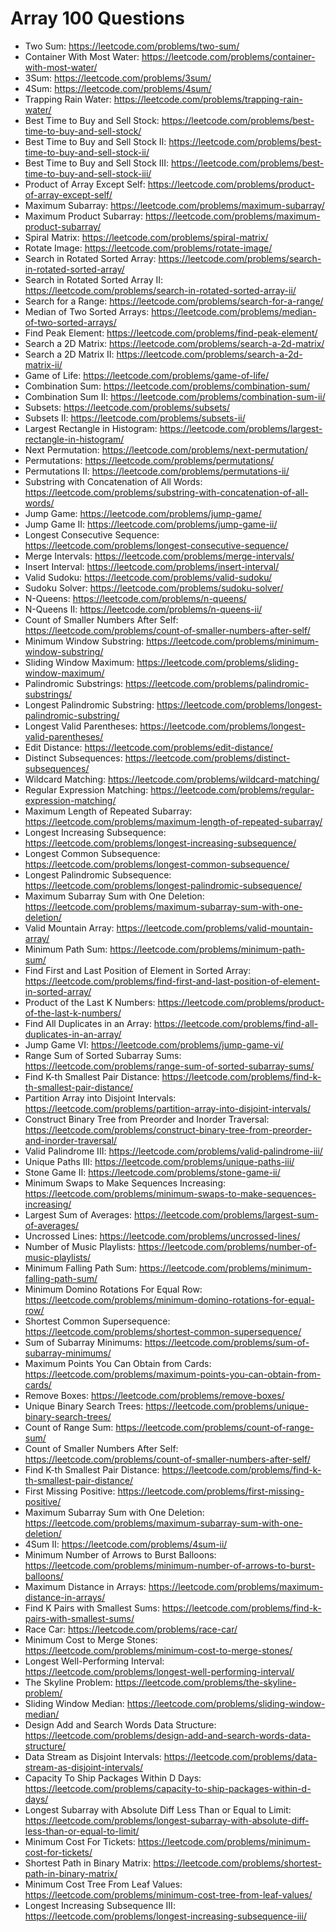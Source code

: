 # Array 100 Questions
- Two Sum: https://leetcode.com/problems/two-sum/
- Container With Most Water: https://leetcode.com/problems/container-with-most-water/
- 3Sum: https://leetcode.com/problems/3sum/
- 4Sum: https://leetcode.com/problems/4sum/
- Trapping Rain Water: https://leetcode.com/problems/trapping-rain-water/
- Best Time to Buy and Sell Stock: https://leetcode.com/problems/best-time-to-buy-and-sell-stock/
- Best Time to Buy and Sell Stock II: https://leetcode.com/problems/best-time-to-buy-and-sell-stock-ii/
- Best Time to Buy and Sell Stock III: https://leetcode.com/problems/best-time-to-buy-and-sell-stock-iii/
- Product of Array Except Self: https://leetcode.com/problems/product-of-array-except-self/
- Maximum Subarray: https://leetcode.com/problems/maximum-subarray/
- Maximum Product Subarray: https://leetcode.com/problems/maximum-product-subarray/
- Spiral Matrix: https://leetcode.com/problems/spiral-matrix/
- Rotate Image: https://leetcode.com/problems/rotate-image/
- Search in Rotated Sorted Array: https://leetcode.com/problems/search-in-rotated-sorted-array/
- Search in Rotated Sorted Array II: https://leetcode.com/problems/search-in-rotated-sorted-array-ii/
- Search for a Range: https://leetcode.com/problems/search-for-a-range/
- Median of Two Sorted Arrays: https://leetcode.com/problems/median-of-two-sorted-arrays/
- Find Peak Element: https://leetcode.com/problems/find-peak-element/
- Search a 2D Matrix: https://leetcode.com/problems/search-a-2d-matrix/
- Search a 2D Matrix II: https://leetcode.com/problems/search-a-2d-matrix-ii/
- Game of Life: https://leetcode.com/problems/game-of-life/
- Combination Sum: https://leetcode.com/problems/combination-sum/
- Combination Sum II: https://leetcode.com/problems/combination-sum-ii/
- Subsets: https://leetcode.com/problems/subsets/
- Subsets II: https://leetcode.com/problems/subsets-ii/
- Largest Rectangle in Histogram: https://leetcode.com/problems/largest-rectangle-in-histogram/
- Next Permutation: https://leetcode.com/problems/next-permutation/
- Permutations: https://leetcode.com/problems/permutations/
- Permutations II: https://leetcode.com/problems/permutations-ii/
- Substring with Concatenation of All Words: https://leetcode.com/problems/substring-with-concatenation-of-all-words/
- Jump Game: https://leetcode.com/problems/jump-game/
- Jump Game II: https://leetcode.com/problems/jump-game-ii/
- Longest Consecutive Sequence: https://leetcode.com/problems/longest-consecutive-sequence/
- Merge Intervals: https://leetcode.com/problems/merge-intervals/
- Insert Interval: https://leetcode.com/problems/insert-interval/
- Valid Sudoku: https://leetcode.com/problems/valid-sudoku/
- Sudoku Solver: https://leetcode.com/problems/sudoku-solver/
- N-Queens: https://leetcode.com/problems/n-queens/
- N-Queens II: https://leetcode.com/problems/n-queens-ii/
- Count of Smaller Numbers After Self: https://leetcode.com/problems/count-of-smaller-numbers-after-self/
- Minimum Window Substring: https://leetcode.com/problems/minimum-window-substring/
- Sliding Window Maximum: https://leetcode.com/problems/sliding-window-maximum/
- Palindromic Substrings: https://leetcode.com/problems/palindromic-substrings/
- Longest Palindromic Substring: https://leetcode.com/problems/longest-palindromic-substring/
- Longest Valid Parentheses: https://leetcode.com/problems/longest-valid-parentheses/
- Edit Distance: https://leetcode.com/problems/edit-distance/
- Distinct Subsequences: https://leetcode.com/problems/distinct-subsequences/
- Wildcard Matching: https://leetcode.com/problems/wildcard-matching/
- Regular Expression Matching: https://leetcode.com/problems/regular-expression-matching/
- Maximum Length of Repeated Subarray: https://leetcode.com/problems/maximum-length-of-repeated-subarray/
- Longest Increasing Subsequence: https://leetcode.com/problems/longest-increasing-subsequence/
- Longest Common Subsequence: https://leetcode.com/problems/longest-common-subsequence/
- Longest Palindromic Subsequence: https://leetcode.com/problems/longest-palindromic-subsequence/
- Maximum Subarray Sum with One Deletion: https://leetcode.com/problems/maximum-subarray-sum-with-one-deletion/
- Valid Mountain Array: https://leetcode.com/problems/valid-mountain-array/
- Minimum Path Sum: https://leetcode.com/problems/minimum-path-sum/
- Find First and Last Position of Element in Sorted Array: https://leetcode.com/problems/find-first-and-last-position-of-element-in-sorted-array/
- Product of the Last K Numbers: https://leetcode.com/problems/product-of-the-last-k-numbers/
- Find All Duplicates in an Array: https://leetcode.com/problems/find-all-duplicates-in-an-array/
- Jump Game VI: https://leetcode.com/problems/jump-game-vi/
- Range Sum of Sorted Subarray Sums: https://leetcode.com/problems/range-sum-of-sorted-subarray-sums/
- Find K-th Smallest Pair Distance: https://leetcode.com/problems/find-k-th-smallest-pair-distance/
- Partition Array into Disjoint Intervals: https://leetcode.com/problems/partition-array-into-disjoint-intervals/
- Construct Binary Tree from Preorder and Inorder Traversal: https://leetcode.com/problems/construct-binary-tree-from-preorder-and-inorder-traversal/
- Valid Palindrome III: https://leetcode.com/problems/valid-palindrome-iii/
- Unique Paths III: https://leetcode.com/problems/unique-paths-iii/
- Stone Game II: https://leetcode.com/problems/stone-game-ii/
- Minimum Swaps to Make Sequences Increasing: https://leetcode.com/problems/minimum-swaps-to-make-sequences-increasing/
- Largest Sum of Averages: https://leetcode.com/problems/largest-sum-of-averages/
- Uncrossed Lines: https://leetcode.com/problems/uncrossed-lines/
- Number of Music Playlists: https://leetcode.com/problems/number-of-music-playlists/
- Minimum Falling Path Sum: https://leetcode.com/problems/minimum-falling-path-sum/
- Minimum Domino Rotations For Equal Row: https://leetcode.com/problems/minimum-domino-rotations-for-equal-row/
- Shortest Common Supersequence: https://leetcode.com/problems/shortest-common-supersequence/
- Sum of Subarray Minimums: https://leetcode.com/problems/sum-of-subarray-minimums/
- Maximum Points You Can Obtain from Cards: https://leetcode.com/problems/maximum-points-you-can-obtain-from-cards/
- Remove Boxes: https://leetcode.com/problems/remove-boxes/
- Unique Binary Search Trees: https://leetcode.com/problems/unique-binary-search-trees/
- Count of Range Sum: https://leetcode.com/problems/count-of-range-sum/
- Count of Smaller Numbers After Self: https://leetcode.com/problems/count-of-smaller-numbers-after-self/
- Find K-th Smallest Pair Distance: https://leetcode.com/problems/find-k-th-smallest-pair-distance/
- First Missing Positive: https://leetcode.com/problems/first-missing-positive/
- Maximum Subarray Sum with One Deletion: https://leetcode.com/problems/maximum-subarray-sum-with-one-deletion/
- 4Sum II: https://leetcode.com/problems/4sum-ii/
- Minimum Number of Arrows to Burst Balloons: https://leetcode.com/problems/minimum-number-of-arrows-to-burst-balloons/
- Maximum Distance in Arrays: https://leetcode.com/problems/maximum-distance-in-arrays/
- Find K Pairs with Smallest Sums: https://leetcode.com/problems/find-k-pairs-with-smallest-sums/
- Race Car: https://leetcode.com/problems/race-car/
- Minimum Cost to Merge Stones: https://leetcode.com/problems/minimum-cost-to-merge-stones/
- Longest Well-Performing Interval: https://leetcode.com/problems/longest-well-performing-interval/
- The Skyline Problem: https://leetcode.com/problems/the-skyline-problem/
- Sliding Window Median: https://leetcode.com/problems/sliding-window-median/
- Design Add and Search Words Data Structure: https://leetcode.com/problems/design-add-and-search-words-data-structure/
- Data Stream as Disjoint Intervals: https://leetcode.com/problems/data-stream-as-disjoint-intervals/
- Capacity To Ship Packages Within D Days: https://leetcode.com/problems/capacity-to-ship-packages-within-d-days/
- Longest Subarray with Absolute Diff Less Than or Equal to Limit: https://leetcode.com/problems/longest-subarray-with-absolute-diff-less-than-or-equal-to-limit/
- Minimum Cost For Tickets: https://leetcode.com/problems/minimum-cost-for-tickets/
- Shortest Path in Binary Matrix: https://leetcode.com/problems/shortest-path-in-binary-matrix/
- Minimum Cost Tree From Leaf Values: https://leetcode.com/problems/minimum-cost-tree-from-leaf-values/
- Longest Increasing Subsequence III: https://leetcode.com/problems/longest-increasing-subsequence-iii/	
